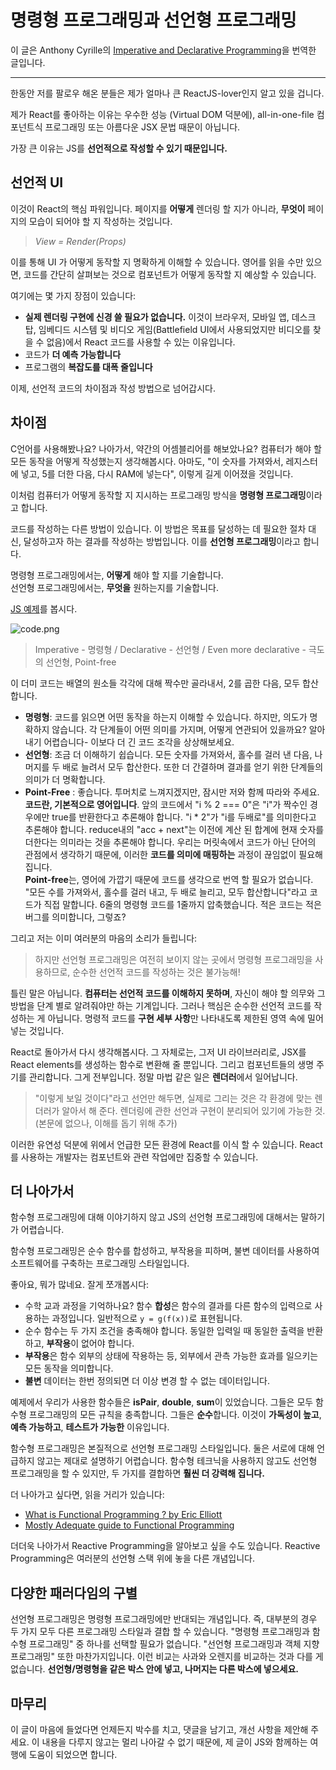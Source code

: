 # 명령형 프로그래밍과 선언형 프로그래밍

이 글은 Anthony Cyrille의 [Imperative and Declarative Programming](https://medium.com/@Rewieer/imperative-and-declarative-programming-e04b48887ab6)을 번역한 글입니다.

---
한동안 저를 팔로우 해온 분들은 제가 얼마나 큰 ReactJS-lover인지 알고 있을 겁니다.

제가 React를 좋아하는 이유는 우수한 성능 (Virtual DOM 덕분에), all-in-one-file 컴포넌트식 프로그래밍 또는 아름다운 JSX 문법 때문이 아닙니다.

가장 큰 이유는 JS를 **선언적으로 작성할 수 있기 때문입니다.**

## 선언적 UI

이것이 React의 핵심 파워입니다. 페이지를 **어떻게** 렌더링 할 지가 아니라, **무엇이** 페이지의 모습이 되어야 할 지 작성하는 것입니다.

> *View = Render(Props)*

이를 통해 UI 가 어떻게 동작할 지 명확하게 이해할 수 있습니다. 영어를 읽을 수만 있으면, 코드를 간단히 살펴보는 것으로 컴포넌트가 어떻게 동작할 지 예상할 수 있습니다.

여기에는 몇 가지 장점이 있습니다:

* **실제 렌더링 구현에 신경 쓸 필요가 없습니다.** 이것이 브라우저, 모바일 앱, 데스크탑, 임베디드 시스템 및 비디오 게임(Battlefield UI에서 사용되었지만 비디오를 찾을 수 없음)에서 React 코드를 사용할 수 있는 이유입니다.
* 코드가 **더 예측 가능합니다**
* 프로그램의 **복잡도를 대폭 줄입니다**

이제, 선언적 코드의 차이점과 작성 방법으로 넘어갑시다.

## 차이점

C언어를 사용해봤나요? 나아가서, 약간의 어셈블리어를 해보았나요? 컴퓨터가 해야 할 모든 동작을 어떻게 작성했는지 생각해봅시다. 아마도, "이 숫자를 가져와서, 레지스터에 넣고, 5를 더한 다음, 다시 RAM에 넣는다", 이렇게 길게 이어졌을 것입니다.

이처럼 컴퓨터가 어떻게 동작할 지 지시하는 프로그래밍 방식을 **명령형 프로그래밍**이라고 합니다.

코드를 작성하는 다른 방법이 있습니다. 이 방법은 목표를 달성하는 데 필요한 절차 대신, 달성하고자 하는 결과를 작성하는 방법입니다. 이를 **선언형 프로그래밍**이라고 합니다.

명령형 프로그래밍에서는, **어떻게** 해야 할 지를 기술합니다.<br>
선언형 프로그래밍에서는, **무엇을** 원하는지를 기술합니다.

[JS 예제](https://codepen.io/rewieer/pen/rZRxPz)를 봅시다.

![code.png](https://miro.medium.com/max/538/1*ffFNrEc57u19SVAZEp6jYg.png)

> Imperative - 명령형 / Declarative - 선언형 / Even more declarative - 극도의 선언형, Point-free

이 더미 코드는 배열의 원소들 각각에 대해 짝수만 골라내서, 2를 곱한 다음, 모두 합산합니다.

* **명령형**: 코드를 읽으면 어떤 동작을 하는지 이해할 수 있습니다. 하지만, 의도가 명확하지 않습니다. 각 단계들이 어떤 의미를 가지며, 어떻게 연관되어 있을까요? 알아내기 어렵습니다- 이보다 더 긴 코드 조각을 상상해보세요.
* **선언형**: 조금 더 이해하기 쉽습니다. 모든 숫자를 가져와서, 홀수를 걸러 낸 다음, 나머지를 두 배로 늘려서 모두 합산한다. 또한 더 간결하며 결과를 얻기 위한 단계들의 의미가 더 명확합니다.
* **Point-Free** : 좋습니다. 투머치로 느껴지겠지만, 잠시만 저와 함께 따라와 주세요. **코드란, 기본적으로 영어입니다**. 앞의 코드에서 "i % 2 === 0"은 "i"가 짝수인 경우에만 true를 반환한다고 추론해야 합니다. "i * 2"가 "i를 두배로"를 의미한다고 추론해야 합니다. reduce내의 "acc + next"는 이전에 계산 된 합계에 현재 숫자를 더한다는 의미라는 것을 추론해야 합니다. 우리는 머릿속에서 코드가 아닌 단어의 관점에서 생각하기 때문에, 이러한 **코드를 의미에 매핑하는** 과정이 끊임없이 필요해 집니다.<br>
**Point-free**는, 영어에 가깝기 때문에 코드를 생각으로 번역 할 필요가 없습니다. "모든 수를 가져와서, 홀수를 걸러 내고, 두 배로 늘리고, 모두 합산합니다"라고 코드가 직접 말합니다. 6줄의 명령형 코드를 1줄까지 압축했습니다. 적은 코드는 적은 버그를 의미합니다, 그렇죠?

그리고 저는 이미 여러분의 마음의 소리가 들립니다:

> 하지만 선언형 프로그래밍은 여전히 ​​보이지 않는 곳에서 명령형 프로그래밍을 사용하므로, 순수한 선언적 코드를 작성하는 것은 불가능해!

틀린 말은 아닙니다. **컴퓨터는 선언적 코드를 이해하지 못하며**, 자신이 해야 할 의무와 그 방법을 단계 별로 알려줘야만 하는 기계입니다. 그러나 핵심은 순수한 선언적 코드를 작성하는 게 아닙니다. 명령적 코드를 **구현 세부 사항**만 나타내도록 제한된 영역 속에 밀어 넣는 것입니다.

React로 돌아가서 다시 생각해봅시다. 그 자체로는, 그저 UI 라이브러리로, JSX를 React elements를 생성하는 함수로 변환해 줄 뿐입니다. 그리고 컴포넌트들의 생명 주기를 관리합니다. 그게 전부입니다. 정말 마법 같은 일은 **렌더러**에서 일어납니다.

> "이렇게 보일 것이다"라고 선언만 해두면, 실제로 그리는 것은 각 환경에 맞는 렌더러가 알아서 해 준다. 렌더링에 관한 선언과 구현이 분리되어 있기에 가능한 것. (본문에 없으나, 이해를 돕기 위해 추가)

이러한 유연성 덕분에 위에서 언급한 모든 환경에 React를 이식 할 수 있습니다. React를 사용하는 개발자는 컴포넌트와 관련 작업에만 집중할 수 있습니다.

## 더 나아가서

함수형 프로그래밍에 대해 이야기하지 않고 JS의 선언형 프로그래밍에 대해서는 말하기가 어렵습니다.

함수형 프로그래밍은 순수 함수를 합성하고, 부작용을 피하며, 불변 데이터를 사용하여 소프트웨어를 구축하는 프로그래밍 스타일입니다.

좋아요, 뭐가 많네요. 잘게 쪼개봅시다:

* 수학 교과 과정을 기억하나요? 함수 **합성**은 함수의 결과를 다른 함수의 입력으로 사용하는 과정입니다. 일반적으로 `y = g(f(x))`로 표현됩니다.
* 순수 함수는 두 가지 조건을 충족해야 합니다. 동일한 입력일 때 동일한 출력을 반환하고, **부작용**이 없어야 합니다.
* **부작용**은 함수 외부의 상태에 작용하는 등, 외부에서 관측 가능한 효과를 일으키는 모든 동작을 의미합니다.
* **불변** 데이터는 한번 정의되면 더 이상 변경 할 수 없는 데이터입니다.

예제에서 우리가 사용한 함수들은 **isPair**, **double**, **sum**이 있었습니다. 그들은 모두 함수형 프로그래밍의 모든 규칙을 충족합니다. 그들은 **순수**합니다. 이것이 **가독성이 높고**, **예측 가능하고**, **테스트가 가능한** 이유입니다.

함수형 프로그래밍은 본질적으로 선언형 프로그래밍 스타일입니다. 둘은 서로에 대해 언급하지 않고는 제대로 설명하기 어렵습니다. 함수형 테크닉을 사용하지 않고도 선언형 프로그래밍을 할 수 있지만, 두 가지를 결합하면 **훨씬 더 강력해 집니다.**

더 나아가고 싶다면, 읽을 거리가 있습니다:

* [What is Functional Programming ? by Eric Elliott](https://medium.com/javascript-scene/master-the-javascript-interview-what-is-functional-programming-7f218c68b3a0)
* [Mostly Adequate guide to Functional Programming](https://github.com/MostlyAdequate/mostly-adequate-guide)

더더욱 나아가서 Reactive Programming을 알아보고 싶을 수도 있습니다. Reactive Programming은 여러분의 선언형 스택 위에 놓을 다른 개념입니다.

## 다양한 패러다임의 구별

선언형 프로그래밍은 명령형 프로그래밍에만 반대되는 개념입니다. 즉, 대부분의 경우 두 가지 모두 다른 프로그래밍 스타일과 결합 할 수 있습니다. "명령형 프로그래밍과 함수형 프로그래밍" 중 하나를 선택할 필요가 없습니다. "선언형 프로그래밍과 객체 지향 프로그래밍" 또한 마찬가지입니다. 이런 비교는 사과와 오렌지를 비교하는 것과 다를 게 없습니다. **선언형/명령형을 같은 박스 안에 넣고, 나머지는 다른 박스에 넣으세요.**

## 마무리

이 글이 마음에 들었다면 언제든지 박수를 치고, 댓글을 남기고, 개선 사항을 제안해 주세요. 이 내용을 다루지 않고는 멀리 나아갈 수 없기 때문에, 제 글이 JS와 함께하는 여행에 도움이 되었으면 합니다.